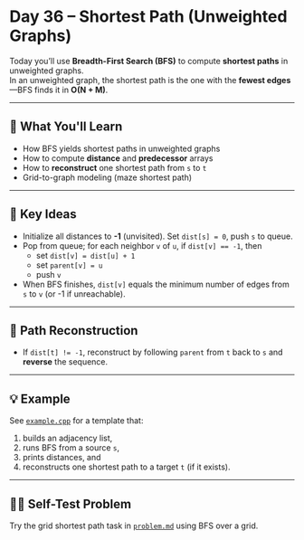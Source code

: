 # Day 36 – Shortest Path (Unweighted Graphs)

Today you’ll use **Breadth-First Search (BFS)** to compute **shortest paths** in unweighted graphs.  
In an unweighted graph, the shortest path is the one with the **fewest edges**—BFS finds it in **O(N + M)**.

---

## 📌 What You'll Learn
- How BFS yields shortest paths in unweighted graphs
- How to compute **distance** and **predecessor** arrays
- How to **reconstruct** one shortest path from `s` to `t`
- Grid-to-graph modeling (maze shortest path)

---

## 🧠 Key Ideas
- Initialize all distances to **-1** (unvisited). Set `dist[s] = 0`, push `s` to queue.
- Pop from queue; for each neighbor `v` of `u`, if `dist[v] == -1`, then
  - set `dist[v] = dist[u] + 1`
  - set `parent[v] = u`
  - push `v`
- When BFS finishes, `dist[v]` equals the minimum number of edges from `s` to `v` (or -1 if unreachable).

---

## 🧩 Path Reconstruction
- If `dist[t] != -1`, reconstruct by following `parent` from `t` back to `s` and **reverse** the sequence.

---

## 💡 Example
See [`example.cpp`](./example.cpp) for a template that:
1) builds an adjacency list,  
2) runs BFS from a source `s`,  
3) prints distances, and  
4) reconstructs one shortest path to a target `t` (if it exists).

---

## 🏋️‍♂️ Self-Test Problem
Try the grid shortest path task in [`problem.md`](./problem.md) using BFS over a grid.
